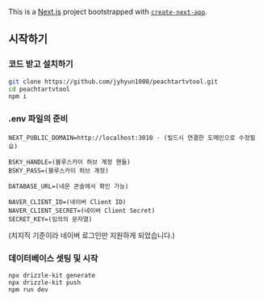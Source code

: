 This is a [Next.js](https://nextjs.org) project bootstrapped with [`create-next-app`](https://nextjs.org/docs/app/api-reference/cli/create-next-app).

## 시작하기

### 코드 받고 설치하기

```bash
git clone https://github.com/jyhyun1008/peachtartvtool.git
cd peachtartvtool
npm i
```

### .env 파일의 준비

```
NEXT_PUBLIC_DOMAIN=http://localhost:3010 - (빌드시 연결한 도메인으로 수정필요)

BSKY_HANDLE=(블루스카이 허브 계정 핸들)
BSKY_PASS=(블루스카이 허브 계정)

DATABASE_URL=(네온 콘솔에서 확인 가능)

NAVER_CLIENT_ID=(네이버 Client ID)
NAVER_CLIENT_SECRET=(네이버 Client Secret)
SECRET_KEY=(임의의 문자열)
```

(치지직 기준이라 네이버 로그인만 지원하게 되었습니다.)

### 데이터베이스 셋팅 및 시작
```
npx drizzle-kit generate
npx drizzle-kit push
npm run dev
```
